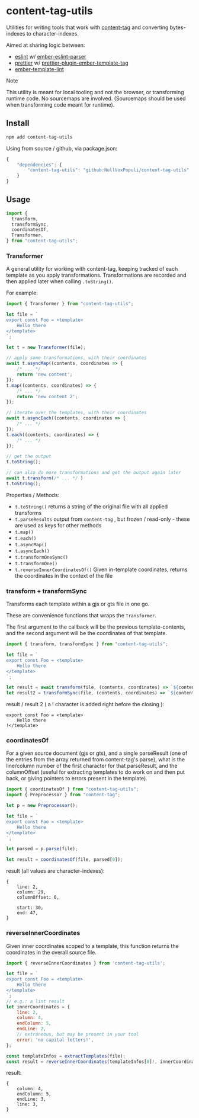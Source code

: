 # content-tag-utils

Utilities for writing tools that work with [content-tag](https://github.com/embroider-build/content-tag) and converting bytes-indexes to character-indexes.

Aimed at sharing logic between:

- [eslint](https://eslint.org/) w/ [ember-eslint-parser](https://github.com/ember-tooling/ember-eslint-parser)
- [prettier](https://github.com/prettier/prettier) w/ [prettier-plugin-ember-template-tag](https://github.com/ember-tooling/prettier-plugin-ember-template-tag)
- [ember-template-lint](https://github.com/ember-template-lint/ember-template-lint)

> [!NOTE]  
> This utility is meant for local tooling and not the browser, or transforming runtime code. No sourcemaps are involved. (Sourcemaps should be used when transforming code meant for runtime).

## Install

```bash
npm add content-tag-utils
```

Using from source / github, via package.json:

```js
{
    "dependencies": {
        "content-tag-utils": "github:NullVoxPopuli/content-tag-utils"
    }
}
```

## Usage

```js
import {
  transform,
  transformSync,
  coordinatesOf,
  Transformer,
} from "content-tag-utils";
```

### Transformer

A general utility for working with content-tag, keeping tracked of each template as you apply transformations.
Transformations are recorded and then applied later when calling `.toString()`.

For example:

```js
import { Transformer } from "content-tag-utils";

let file = `
export const Foo = <template>
    Hello there
</template>
`;

let t = new Transformer(file);

// apply some transformations, with their coordinates
await t.asyncMap((contents, coordinates => {
    /* ... */
    return 'new content';
});
t.map((contents, coordinates) => {
    /* ... */
    return 'new content 2';
});

// iterate over the templates, with their coordinates
await t.asyncEach((contents, coordinates => {
    /* ... */
});
t.each((contents, coordinates) => {
    /* ... */
});

// get the output
t.toString();

// can also do more transformations and get the output again later
await t.transform(/* ... */ )
t.toString();
```

Properties / Methods:

- `t.toString()` returns a string of the original file with all applied transforms
- `t.parseResults` output from `content-tag` , but frozen / read-only - these are used as keys for other methods
- `t.map()`
- `t.each()`
- `t.asyncMap()`
- `t.asyncEach()`
- `t.transformOneSync()`
- `t.transformOne()`
- `t.reverseInnerCoordinatesOf()` Given in-template coordinates, returns the coordinates in the context of the file

### transform + transformSync

Transforms each template within a gjs or gts file in one go.

These are convenience functions that wraps the `Transformer`.

The first argument to the callback will be the previous template-contents, and the second argument will be the coordinates of that template.

```js
import { transform, transformSync } from "content-tag-utils";

let file = `
export const Foo = <template>
    Hello there
</template>
`;

let result = await transform(file, (contents, coordinates) => `${contents}!`);
let result2 = transformSync(file, (contents, coordinates) => `${contents}!`);
```

result / result 2 ( a ! character is added right before the closing </template>):

```gjs
export const Foo = <template>
    Hello there
!</template>
```

### coordinatesOf

For a given source document (gjs or gts), and a single parseResult (one of the entries from the array returned from content-tag's parse), what is the line/column number of the first character for that parseResult, and the columnOffset (useful for extracting templates to do work on and then put back, or giving pointers to errors present in the template).

```js
import { coordinatesOf } from "content-tag-utils";
import { Preprocessor } from "content-tag";

let p = new Preprocessor();

let file = `
export const Foo = <template>
    Hello there
</template>
`;

let parsed = p.parse(file);

let result = coordinatesOf(file, parsed[0]);
```

result (all values are character-indexes):

```gjs
{
    line: 2,
    column: 29,
    columnOffset: 0,

    start: 30,
    end: 47,
}
```

### reverseInnerCoordinates

Given inner coordinates scoped to a template, this function returns the coordinates in the overall source file.

```js
import { reverseInnerCoordinates } from 'content-tag-utils';

let file = `
export const Foo = <template>
    Hello there
</template>
`;
// e.g.: a lint result
let innerCoordinates = {
    line: 2,
    column: 4,
    endColumn: 5,
    endLine: 2,
    // extraneous, but may be present in your tool
    error: 'no capital letters!',
};

const templateInfos = extractTemplates(file);
const result = reverseInnerCoordinates(templateInfos[0]!, innerCoordinates);
```

result:

```gjs
{
    column: 4,
    endColumn: 5,
    endLine: 3,
    line: 3,
}
```
